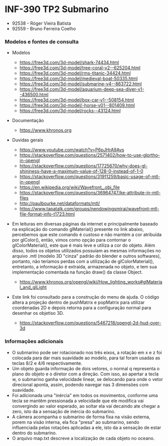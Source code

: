 # INF-390 TP2 Submarino

- 92538 - Róger Vieira Batista
- 92559 - Bruno Ferreira Coelho

### Modelos e fontes de consulta

- Modelos
    - https://free3d.com/3d-model/shark-74434.html
    - https://free3d.com/3d-model/tree-coral-v2--625204.html
    - https://free3d.com/3d-model/rms-titanic-34424.html
    - https://free3d.com/3d-model/medieval-boat-50335.html
    - https://free3d.com/3d-model/submarine-v4--863722.html
    - https://free3d.com/3d-model/aquarium-deep-sea-diver-v1--436500.html
    - https://free3d.com/3d-model/box-car-v1--508154.html
    - https://free3d.com/3d-model/-horse-v01--801409.html
    - https://free3d.com/3d-model/rocks--43124.html

- Documentação
    - https://www.khronos.org

- Duvidas gerais
    - https://www.youtube.com/watch?v=P6pJHrA9Avs
    - https://stackoverflow.com/questions/2571402/how-to-use-glortho-in-opengl
    - https://stackoverflow.com/questions/17725670/why-does-gl-shininess-have-a-maximum-value-of-128-0-instead-of-1-0
    - https://stackoverflow.com/questions/31911259/basic-usage-of-mtl-in-opengl
    - https://en.wikipedia.org/wiki/Wavefront_.obj_file
    - https://stackoverflow.com/questions/36964747/ke-attribute-in-mtl-files
    - http://paulbourke.net/dataformats/mtl/
    - https://www.tapatalk.com/groups/nendowingsmirai/wavefront-mtl-file-format-info-t1723.html

- Em leituras em diversas páginas da internet e principalmente baseado na explicação do comando glMaterial() presente no link abaixo, percebemos que este comando é custoso e não mantém a cor atribuída por glColor(), então, vimos como opção para contornar o glColorMaterial(), este que é mais leve e utiliza a cor do objeto. Além disso, todos os objetos utilizados possuíam as mesmas informações no arquivo .mtl (modelo 3D "cinza" padrão do blender e outros softwares), portanto, não teríamos perdas com a utilização de glColorMaterial(), entretanto, a informação é extraída, armazenada no objeto, e tem sua implementação comentada na função draw() da classe Object.
    - https://www.khronos.org/opengl/wiki/How_lighting_works#glMaterial_and_glLight
- Este link foi consultado para a construção do menu de ajuda. O código altera a projeção dentro de pushMatrix e popMatrix para utilizar coordenadas 2D e depois retorna para a configuração normal para desenhar os objetiso 3D.
    - https://stackoverflow.com/questions/5467218/opengl-2d-hud-over-3d

### Informações adicionais

- O submarino pode ser rotacionado nos três eixos, a rotação em x e z foi colocada para dar mais suavidade ao modelo, para tal foram usadas as teclas 8/2 e 4/6 respectivamente.
- Um objeto guarda informação de dois vetores, o normal q representa o plano do objeto e o diretor com a direção. Com isso, ao apertar a tecla w, o submarino ganha velocidade linear, se delocando para onde o vetor direcional aponta, assim, podendo navegar nas 3 dimensões com suavidade.
- Foi adicionada uma "inércia" em todos os movimentos, conforme uma tecla se mantêm pressionada a velocidade que ele modifica vai convergindo ao valor esperado, ao soltar ela vai decaindo ate chegar a zero, isto da a sensação de inércia do submarino.
- A câmera acompanha o submarino de forma fixa na visão externa, porem na visão interna, ela fica "presa" ao submarino, sendo influenciada pelas rotações aplicadas a ele, isto da a sensação de estar dentro do submarino.
- O arquivo map.txt descreve a localização de cada objeto no oceano.
